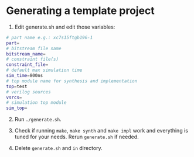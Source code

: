 # Generating a template project

1. Edit generate.sh and edit those variables:

```bash
# part name e.g.: xc7s15ftgb196-1
part=
# bitstream file name
bitstream_name=
# constraint file(s)
constraint_file=
# default max simulation time
sim_time=800ns
# top module name for synthesis and implementation
top=test
# verilog sources
vsrcs=
# simulation top module
sim_top=
```
2. Run ``./generate.sh``.

3. Check if running ``make``, ``make synth`` and ``make impl``
work and everything is tuned for your needs.
Rerun ``generate.sh`` if needed.

4. Delete ``generate.sh`` and ``in`` directory.
